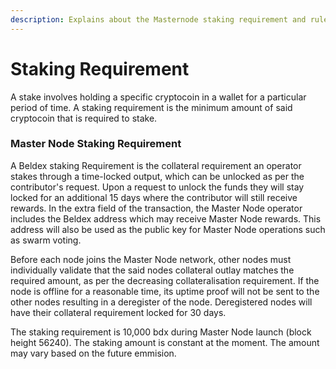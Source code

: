 ```yaml
---
description: Explains about the Masternode staking requirement and rules
---
```


# Staking Requirement

A stake involves holding a specific cryptocoin in a wallet for a particular period of time. A staking requirement is the minimum amount of said cryptocoin that is required to stake.

### Master Node Staking Requirement <a href="#master-node-staking-requirement" id="master-node-staking-requirement"></a>

A Beldex staking Requirement is the collateral requirement an operator stakes through a time-locked output, which can be unlocked as per the contributor's request. Upon a request to unlock the funds they will stay locked for an additional 15 days where the contributor will still receive rewards. In the extra field of the transaction, the Master Node operator includes the Beldex address which may receive Master Node rewards. This address will also be used as the public key for Master Node operations such as swarm voting.

Before each node joins the Master Node network, other nodes must individually validate that the said nodes collateral outlay matches the required amount, as per the decreasing collateralisation requirement. If the node is offline for a reasonable time, its uptime proof will not be sent to the other nodes resulting in a deregister of the node. Deregistered nodes will have their collateral requirement locked for 30 days.

The staking requirement is 10,000 bdx during Master Node launch (block height 56240). The staking amount is constant at the moment. The amount may vary based on the future emmision.
